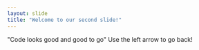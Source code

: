 ```yaml
---
layout: slide
title: "Welcome to our second slide!"
---
```

"Code looks good and good to go"
Use the left arrow to go back!



